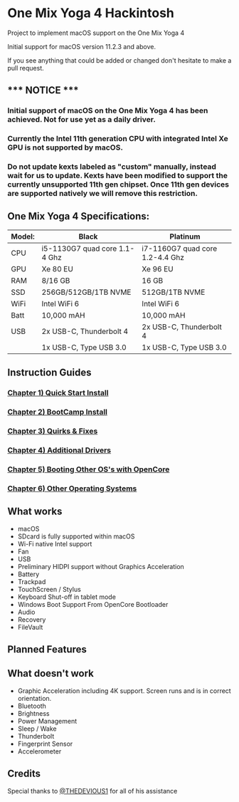 # One Mix Yoga 4 Hackintosh
Project to implement macOS support on the One Mix Yoga 4

Initial support for macOS version 11.2.3 and above.

If you see anything that could be added or changed don't hesitate to make a pull request.


## *** NOTICE ***
### Initial support of macOS on the One Mix Yoga 4 has been achieved. Not for use yet as a daily driver. 
### Currently the Intel 11th generation CPU with integrated Intel Xe GPU is not supported by macOS.
### Do not update kexts labeled as "custom" manually, instead wait for us to update. Kexts have been modified to support the currently unsupported 11th gen chipset. Once 11th gen devices are supported natively we will remove this restriction.

## One Mix Yoga 4 Specifications:

| Model: | Black | Platinum |
|---|----------|----------|
|CPU| i5-1130G7 quad core 1.1-4 Ghz| i7-1160G7 quad core 1.2-4.4 Ghz|
|GPU| Xe 80 EU | Xe 96 EU |
|RAM| 8/16 GB | 16 GB |
|SSD| 256GB/512GB/1TB NVME | 512GB/1TB NVME |
|WiFi| Intel WiFi 6 | Intel WiFi 6 |
|Batt| 10,000 mAH | 10,000 mAH |
|USB| 2x USB-C, Thunderbolt 4 | 2x USB-C, Thunderbolt 4 |
|   | 1x USB-C, Type USB 3.0 | 1x USB-C, Type USB 3.0 |



## Instruction Guides

### [Chapter 1) Quick Start Install](https://github.com/balopez83/One_Mix_Yoga_4_Hackintosh/blob/main/1-QuickStart.md)
### [Chapter 2) BootCamp Install](https://github.com/balopez83/One_Mix_Yoga_4_Hackintosh/blob/main/2-BootCamp.md)
### [Chapter 3) Quirks & Fixes](https://github.com/balopez83/One_Mix_Yoga_4_Hackintosh/blob/main/3-quirks&fixes.md)
### [Chapter 4) Additional Drivers](https://github.com/balopez83/One_Mix_Yoga_4_Hackintosh/blob/main/4-drivers.md)
### [Chapter 5) Booting Other OS's with OpenCore](https://github.com/balopez83/One_Mix_Yoga_4_Hackintosh/blob/main/5-OtherOS%26OC.md)
### [Chapter 6) Other Operating Systems](https://github.com/balopez83/One_Mix_Yoga_4_Hackintosh/blob/main/6-OtherOS.md)


## What works 

- macOS
- SDcard is fully supported within macOS
- Wi-Fi native Intel support
- Fan
- USB
- Preliminary HIDPI support without Graphics Acceleration
- Battery
- Trackpad
- TouchScreen / Stylus
- Keyboard Shut-off in tablet mode
- Windows Boot Support From OpenCore Bootloader
- Audio
- Recovery
- FileVault


## Planned Features


## What doesn't work

- Graphic Acceleration including 4K support. Screen runs and is in correct orientation.
- Bluetooth
- Brightness
- Power Management
- Sleep / Wake
- Thunderbolt
- Fingerprint Sensor
- Accelerometer


## Credits
Special thanks to [@THEDEVIOUS1](https://github.com/THEDEVIOUS1/CHUWI-MINIBOOK-HACKINTOSH) for all of his assistance <br>
